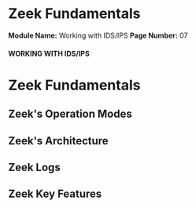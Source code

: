 <!--
 // Platform: Academy
// URL: https://academy.hackthebox.com/module/226/section/2414
// Platform Version: V1
// Module ID: 226
// Module Name: Working with IDS/IPS
// Module Difficulty: Medium
// Section ID: 2414
// Section Title: Zeek Fundamentals
// Page Title: Working with IDS/IPS
// Page Number: 07
-->

# Zeek Fundamentals

**Module Name:** Working with IDS/IPS **Page Number:** 07

#### WORKING WITH IDS/IPS

# Zeek Fundamentals

## Zeek's Operation Modes

## Zeek's Architecture

## Zeek Logs

## Zeek Key Features

####
